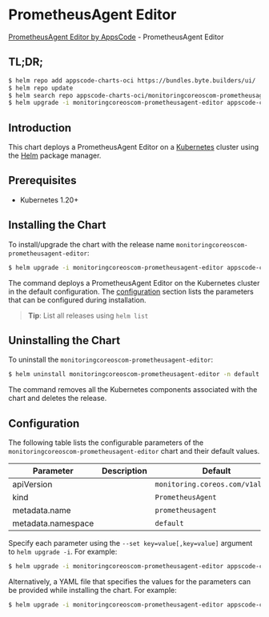 # PrometheusAgent Editor

[PrometheusAgent Editor by AppsCode](https://byte.builders) - PrometheusAgent Editor

## TL;DR;

```bash
$ helm repo add appscode-charts-oci https://bundles.byte.builders/ui/
$ helm repo update
$ helm search repo appscode-charts-oci/monitoringcoreoscom-prometheusagent-editor --version=v0.5.0
$ helm upgrade -i monitoringcoreoscom-prometheusagent-editor appscode-charts-oci/monitoringcoreoscom-prometheusagent-editor -n default --create-namespace --version=v0.5.0
```

## Introduction

This chart deploys a PrometheusAgent Editor on a [Kubernetes](http://kubernetes.io) cluster using the [Helm](https://helm.sh) package manager.

## Prerequisites

- Kubernetes 1.20+

## Installing the Chart

To install/upgrade the chart with the release name `monitoringcoreoscom-prometheusagent-editor`:

```bash
$ helm upgrade -i monitoringcoreoscom-prometheusagent-editor appscode-charts-oci/monitoringcoreoscom-prometheusagent-editor -n default --create-namespace --version=v0.5.0
```

The command deploys a PrometheusAgent Editor on the Kubernetes cluster in the default configuration. The [configuration](#configuration) section lists the parameters that can be configured during installation.

> **Tip**: List all releases using `helm list`

## Uninstalling the Chart

To uninstall the `monitoringcoreoscom-prometheusagent-editor`:

```bash
$ helm uninstall monitoringcoreoscom-prometheusagent-editor -n default
```

The command removes all the Kubernetes components associated with the chart and deletes the release.

## Configuration

The following table lists the configurable parameters of the `monitoringcoreoscom-prometheusagent-editor` chart and their default values.

|     Parameter      | Description |                   Default                   |
|--------------------|-------------|---------------------------------------------|
| apiVersion         |             | <code>monitoring.coreos.com/v1alpha1</code> |
| kind               |             | <code>PrometheusAgent</code>                |
| metadata.name      |             | <code>prometheusagent</code>                |
| metadata.namespace |             | <code>default</code>                        |


Specify each parameter using the `--set key=value[,key=value]` argument to `helm upgrade -i`. For example:

```bash
$ helm upgrade -i monitoringcoreoscom-prometheusagent-editor appscode-charts-oci/monitoringcoreoscom-prometheusagent-editor -n default --create-namespace --version=v0.5.0 --set apiVersion=monitoring.coreos.com/v1alpha1
```

Alternatively, a YAML file that specifies the values for the parameters can be provided while
installing the chart. For example:

```bash
$ helm upgrade -i monitoringcoreoscom-prometheusagent-editor appscode-charts-oci/monitoringcoreoscom-prometheusagent-editor -n default --create-namespace --version=v0.5.0 --values values.yaml
```

